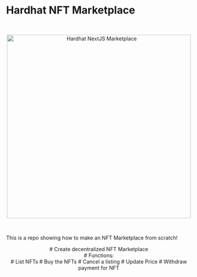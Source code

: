 # Hardhat NFT Marketplace 

<br/>
<p align="center">
<img src="./img/hero.png" width="500" alt="Hardhat NextJS Marketplace">
  

</a>
</p>
<br/>

This is a repo showing how to make an NFT Marketplace from scratch!
<p align="center">
# Create decentralized NFT Marketplace </br>
# Functions: </br>
# List NFTs 
# Buy the NFTs
# Cancel a listing
# Update Price
# Withdraw payment for NFT
          </p>
